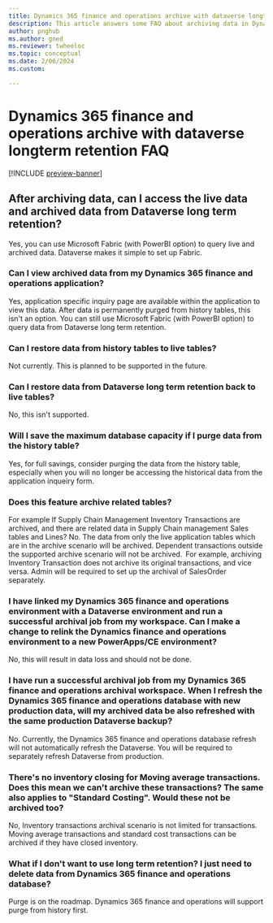 ```yaml
---
title: Dynamics 365 finance and operations archive with dataverse longterm retention FAQ (preview)
description: This article answers some FAQ about archiving data in Dynamics 365 finance and operations with dataverse. 
author: pnghub
ms.author: gned
ms.reviewer: twheeloc
ms.topic: conceptual
ms.date: 2/06/2024
ms.custom:

---
```


# Dynamics 365 finance and operations archive with dataverse longterm retention FAQ 

[!INCLUDE [preview-banner](../../../supply-chain/includes/preview-banner.md)]

## After archiving data, can I access the live data and archived data from Dataverse long term retention? 
Yes, you can use Microsoft Fabric (with PowerBI option) to query live and archived data. Dataverse makes it simple to set up Fabric. 

### Can I view archived data from my Dynamics 365 finance and operations application? 
Yes, application specific inquiry page are available within the application to view this data. After data is permanently purged from history tables, this isn't an option. You can still use Microsoft Fabric (with PowerBI option) to query data from Dataverse long term retention. 

### Can I restore data from history tables to live tables? 
Not currently. This is planned to be supported in the future. 

### Can I restore data from Dataverse long term retention back to live tables?
No, this isn't supported.  

### Will I save the maximum database capacity if I purge data from the history table? 
Yes, for full savings, consider purging the data from the history table, especially when you will no longer be accessing the historical data from the application inqueiry form. 

### Does this feature archive related tables? 
For example If Supply Chain Management Inventory Transactions are archived, and there are related data in Supply Chain management Sales tables and Lines? 
No. The data from only the live application tables which are in the archive scenario will be archived. Dependent transactions outside the supported archive scenario will not be archived.  For example, archiving Inventory Transaction does not archive its original transactions, and vice versa. Admin will be required to set up the archival of SalesOrder separately.  

### I have linked my Dynamics 365 finance and operations environment with a Dataverse environment and run a successful archival job from my workspace. Can I make a change to relink the Dynamics finance and operations environment to a new PowerApps/CE environment?
No, this will result in data loss and should not be done.  

### I have run a successful archival job from my Dynamics 365 finance and operations archival workspace. When I refresh the Dynamics 365 finance and operations database with new production data, will my archived data be also refreshed with the same production Dataverse backup?  
No. Currently, the Dynamics 365 finance and operations database refresh will not automatically refresh the Dataverse. You will be required to separately refresh Dataverse from production. 

### There's no inventory closing for **Moving average transactions**. Does this mean we can't archive these transactions? The same also applies to "Standard Costing". Would these not be archived too? 
No, Inventory transactions archival scenario is not limited for transactions. Moving average transactions and standard cost transactions can be archived if they have closed inventory. 

### What if I don't want to use long term retention? I just need to delete data from Dynamics 365 finance and operations database? 
Purge is on the roadmap.  Dynamics 365 finance and operations will support purge from history first. 
